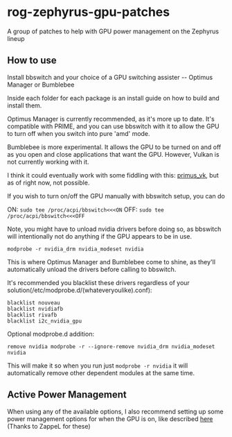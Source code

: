 # rog-zephyrus-gpu-patches
A group of patches to help with GPU power management on the Zephyrus lineup

How to use
---
Install bbswitch and your choice of a GPU switching assister -- Optimus Manager or Bumblebee

Inside each folder for each package is an install guide on how to build and install them.

Optimus Manager is currently recommended, as it's more up to date. It's compatible with PRIME, and you can use bbswitch with it
to allow the GPU to turn off when you switch into pure 'amd' mode.

Bumblebee is more experimental. It allows the GPU to be turned on and off as you open and close applications that want the GPU.
However, Vulkan is not currently working with it.

I think it could eventually work with some fiddling with this: [primus\_vk](https://github.com/felixdoerre/primus_vk), but as of right now, not possible.

If you wish to turn on/off the GPU manually with bbswitch setup, you can do 

ON:  `sudo tee /proc/acpi/bbswitch<<<ON` 
OFF: `sudo tee /proc/acpi/bbswitch<<<OFF`

Note, you might have to unload nvidia drivers before doing so, as bbswitch will intentionally not do anything if the GPU appears to be in use.
```
modprobe -r nvidia_drm nvidia_modeset nvidia
```
This is where Optimus Manager and Bumblebee come to shine, as they'll automatically unload the drivers before calling to bbswitch.

It's recommended you blacklist these drivers regardless of your solution(/etc/modprobe.d/(whateveryoulike).conf):
```
blacklist nouveau
blacklist nvidiafb
blacklist rivafb
blacklist i2c_nvidia_gpu
```

Optional modprobe.d addition:
```
remove nvidia modprobe -r --ignore-remove nvidia_drm nvidia_modeset nvidia
```
This will make it so when you run just `modprobe -r nvidia` it will automatically remove other dependent modules at the same time.

Active Power Management
---
When using any of the available options, I also recommend setting up some power management options for when the GPU is on, like described [here](https://asus-linux.org/wiki/rog-zephyrus/g14-and-g15/hardware/graphics/#power-management)
(Thanks to ZappeL for these)
